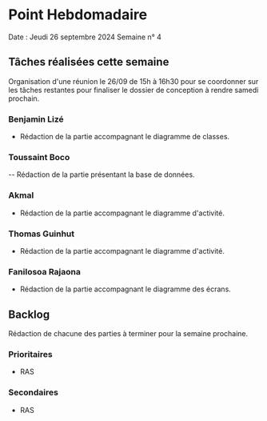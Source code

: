 # Point Hebdomadaire

Date : Jeudi 26 septembre 2024
Semaine n° 4

## Tâches réalisées cette semaine

Organisation d'une réunion le 26/09 de 15h à 16h30 pour se coordonner sur les 
tâches restantes pour finaliser le dossier de conception à rendre samedi prochain.

### Benjamin Lizé

- Rédaction de la partie accompagnant le diagramme de classes.

### Toussaint Boco

-- Rédaction de la partie présentant la base de données.


### Akmal

- Rédaction de la partie accompagnant le diagramme d'activité.

### Thomas Guinhut

- Rédaction de la partie accompagnant le diagramme d'activité.

### Fanilosoa Rajaona

- Rédaction de la partie accompagnant le diagramme des écrans.

## Backlog
Rédaction de chacune des parties à terminer pour la semaine prochaine.

### Prioritaires

- RAS

### Secondaires

- RAS